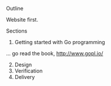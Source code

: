 Outline

Website first.


Sections

1.   Getting started with Go programming

... go read the book, http://www.gopl.io/

2. Design
3. Verification
4. Delivery



